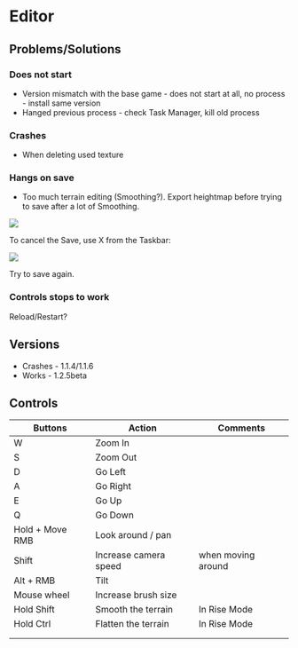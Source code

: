 # Editor

## Problems/Solutions

### Does not start

- Version mismatch with the base game - does not start at all, no process - install same version
- Hanged previous process - check Task Manager, kill old process

### Crashes

- When deleting used texture

### Hangs on save

- Too much terrain editing (Smoothing?). Export heightmap before trying to save after a lot of Smoothing.

![](https://imgur.com/MMmqYCn.png)

To cancel the Save, use X from the Taskbar:

![](https://imgur.com/qOfC2xV.png)

Try to save again.

### Controls stops to work

Reload/Restart?

## Versions

- Crashes - 1.1.4/1.1.6
- Works - 1.2.5beta

## Controls

| Buttons | Action | Comments |
| -- | --- | --- |
| W | Zoom In | |
| S | Zoom Out | |
| D | Go Left | |
| A | Go Right | |
| E | Go Up | |
| Q | Go Down | |
| Hold + Move RMB | Look around / pan | |
| Shift | Increase camera speed | when moving around|
| Alt + RMB | Tilt | |
| Mouse wheel | Increase brush size | |
| Hold Shift | Smooth the terrain | In Rise Mode |
| Hold Ctrl | Flatten the terrain | In Rise Mode |
| | | |
| | | |


